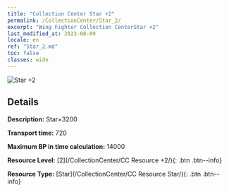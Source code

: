 ```yaml
---
title: "Collection Center Star +2"
permalink: /CollectionCenter/Star_2/
excerpt: "Wing Fighter Collection CenterStar +2"
last_modified_at: 2023-08-09
locale: en
ref: "Star_2.md"
toc: false
classes: wide
---
```



![Star +2](/images/cc/CC_Star_2.png)

## Details

  **Description:** Star×3200

  **Transport time:** 720

  **Maximum BP in time calculation:** 14000

  **Resource Level:** [2](/CollectionCenter/CC Resource +2/){: .btn .btn--info}

  **Resource Type:** [Star](/CollectionCenter/CC Resource Star/){: .btn .btn--info}

